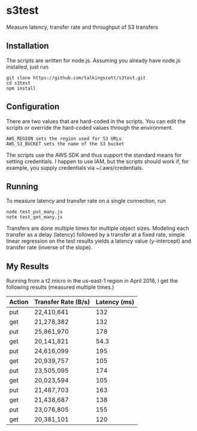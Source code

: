 # s3test
Measure latency, transfer rate and throughput of S3 transfers

## Installation
The scripts are written for node.js.  Assuming you already have node.js installed,
just run

```
git clone https://github.com/talkingscott/s3test.git
cd s3test
npm install
```

## Configuration
There are two values that are hard-coded in the scripts.  You can edit the scripts
or override the hard-coded values through the environment.

```
AWS_REGION sets the region used for S3 URLs
AWS_S3_BUCKET sets the name of the S3 bucket
```

The scripts use the AWS SDK and thus support the standard means for setting credentials.
I happen to use IAM, but the scripts should work if, for example, you supply credentials
via ~/.aws/credentials.

## Running
To measure latency and transfer rate on a single connection, run

```
node test_put_many.js
note test_get_many.js
```

Transfers are done multiple times for multiple object sizes.  Modeling each transfer
as a delay (latency) followed by a transfer at a fixed rate, simple linear regression on the
test results yields a latency value (y-intercept) and transfer rate (inverse of the
slope).

## My Results
Running from a t2.micro in the us-east-1 region in April 2016, I get the following results
(measured multiple times.)

| Action | Transfer Rate (B/s) | Latency (ms) |
| --- | ---------- | --- |
| put | 22,410,641 | 132 |
| get | 21,278,382 | 132 |
| put | 25,861,970 | 178 |
| get | 20,141,821 | 54.3 |
| put | 24,616,099 | 195 |
| get | 20,939,757 | 105 |
| put | 23,505,095 | 174 |
| get | 20,023,594 | 105 |
| put | 21,487,703 | 163 |
| get | 21,438,687 | 138 |
| put | 23,076,805 | 155 |
| get | 20,381,101 | 120 |
